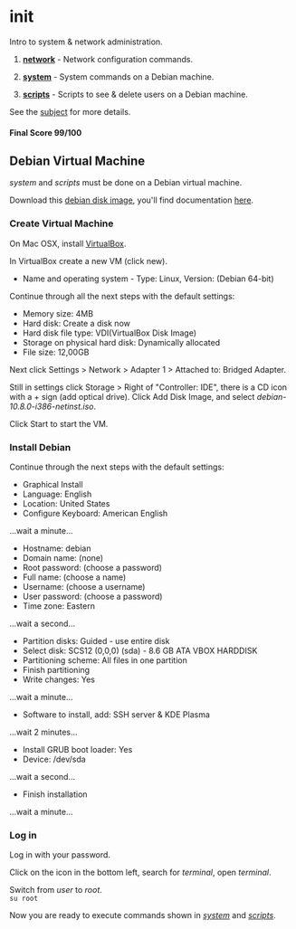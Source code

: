 # init

Intro to system & network administration.

1. [**network**](https://github.com/dfinnis/init/tree/master/network) -  Network configuration commands.

2. [**system**](https://github.com/dfinnis/init/tree/master/system) - System commands on a Debian machine.

3. [**scripts**](https://github.com/dfinnis/init/tree/master/scripts) - Scripts to see & delete users on a Debian machine.

See the [subject](https://github.com/dfinnis/init/blob/master/subject.pdf) for more details.

#### Final Score 99/100


## Debian Virtual Machine

*system* and *scripts* must be done on a Debian virtual machine.

Download this [debian disk image](https://cdimage.debian.org/debian-cd/current/i386/iso-cd/debian-10.8.0-i386-netinst.iso), you'll find documentation [here](https://cdimage.debian.org/debian-cd/current/i386/iso-cd/).


### Create Virtual Machine

On Mac OSX, install [VirtualBox](https://www.virtualbox.org/).

In VirtualBox create a new VM (click new).

* Name and operating system - Type: Linux, Version: (Debian 64-bit)

Continue through all the next steps with the default settings:

* Memory size: 4MB
* Hard disk: Create a disk now
* Hard disk file type: VDI(VirtualBox Disk Image)
* Storage on physical hard disk: Dynamically allocated
* File size: 12,00GB

Next click Settings > Network > Adapter 1 > Attached to: Bridged Adapter.

Still in settings click Storage > Right of "Controller: IDE", there is a CD icon with a + sign (add optical drive).
Click Add Disk Image, and select *debian-10.8.0-i386-netinst.iso*.

Click Start to start the VM.


### Install Debian

Continue through the next steps with the default settings:

* Graphical Install
* Language: English
* Location: United States
* Configure Keyboard: American English

...wait a minute...

* Hostname: debian
* Domain name: (none)
* Root password: (choose a password)
* Full name: (choose a name)
* Username: (choose a username)
* User password: (choose a password)
* Time zone: Eastern

...wait a second...

* Partition disks: Guided - use entire disk
* Select disk: SCS12 (0,0,0) (sda) - 8.6 GB ATA VBOX HARDDISK
* Partitioning scheme: All files in one partition
* Finish partitioning
* Write changes: Yes

...wait a minute...

* Software to install, add: SSH server & KDE Plasma

...wait 2 minutes...

* Install GRUB boot loader: Yes
* Device: /dev/sda

...wait a second...

* Finish installation

...wait a minute...


### Log in

Log in with your password.

Click on the icon in the bottom left, search for *terminal*, open *terminal*.

Switch from *user* to *root*. <br>
```su root```

Now you are ready to execute commands shown in [*system*](https://github.com/dfinnis/init/tree/master/system) and [*scripts*](https://github.com/dfinnis/init/tree/master/scripts).
